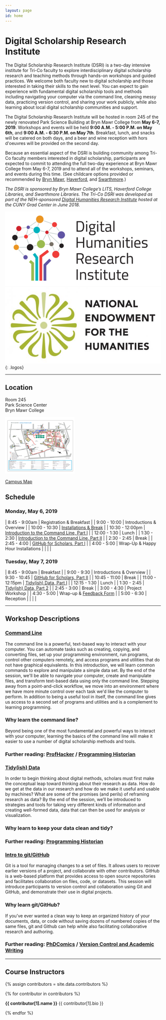 ```yaml
---
layout: page
id: home
---
```


# **Digital Scholarship Research Institute**

The Digital Scholarship Research Institute (DSRI) is a two-day intensive institute for Tri-Co faculty to explore interdisciplinary digital scholarship research and teaching methods through hands-on workshops and guided practices. We welcome both faculty new to digital scholarship and those interested in taking their skills to the next level. You can expect to gain experience with fundamental digital scholarship tools and methods including navigating your computer via the command line, cleaning messy data, practicing version control, and sharing your work publicly, while also learning about local digital scholarship communities and support.

The Digital Scholarship Research Institute will be hosted in room 245 of the newly renovated Park Science Building at Bryn Mawr College from **May 6-7, 2019**. Workshops and events will be held **9:00 A.M. - 5:00 P.M. on May 6th**, and **9:00 A.M. - 6:30 P.M. on May 7th**.  Breakfast, lunch, and snacks will be catered on both days, and a beer and wine reception with hors d'oeuvres will be provided on the second day.

Because an essential aspect of the DSRI is building community among Tri-Co faculty members interested in digital scholarship, participants are expected to commit to attending the full two-day experience at Bryn Mawr College from May 6-7, 2019 and to attend all of the workshops, seminars, and events during this time.  (See childcare options provided or recommended by [Bryn Mawr](https://www.brynmawr.edu/humanresources/daycare-assistance), [Haverford](https://www.haverford.edu/sites/default/files/Office/Provost/HC-Daycare-Recommendations.pdf), and [Swarthmore](https://www.swarthmore.edu/human-resources/child-and-eldercare-resources).)

*The DSRI is sponsored by Bryn Mawr College’s LITS, Haverford College Libraries, and Swarthmore Libraries. The Tri-Co DSRI was developed as part of the NEH-sponsored [Digital Humanities Research Institute](http://dhinstitutes.org/) hosted at the CUNY Grad Center in June 2018.*

[![digital humanities research institute logo](images/DHRI-03.svg)](http://dhinstitutes.org/)
[![national endowment for the humanities logo](images/NEH_stacked_logo-01_full-color.jpg)](https://www.neh.gov/)
{: .logos}



---

## Location

Room 245<br/>
Park Science Center<br/>
Bryn Mawr College<br/>

[![Bryn Mawr College Campus Map](images/map.png)](images/access_map_2018.pdf)

[Campus Map](images/access_map_2018.pdf)

## Schedule

### **Monday, May 6, 2019**

| 8:45 - 9:00am | Registration & Breakfast |
| 9:00 - 10:00 | Introductions & Overview |
| 10:00 - 10:30 | [Installations & Break](https://github.com/tri-cods/install) |
| 10:30 - 12:00pm | [Introduction to the Command Line, Part I](https://github.com/tri-cods/command-line) |
| 12:00 - 1:30 | Lunch |
| 1:30 - 2:30 | [Introduction to the Command Line, Part II](https://github.com/tri-cods/command-line) |
| 2:30 - 2:45 | Break |
| 2:45 - 4:00 | [GitHub for Scholars, Part I](https://github.com/tri-cods/github) |
| 4:00 - 5:00 | Wrap-Up & Happy Hour Installations |
| | |


### **Tuesday, May 7, 2019**

| 8:45 - 9:00am | Breakfast |
| 9:00 - 9:30 | Introductions & Overview |
| 9:30 - 10:45 | [GitHub for Scholars, Part II](https://github.com/tri-cods/github) |
| 10:45 - 11:00 | Break |
| 11:00 - 12:15pm | [Tidy(ish) Data, Part I](https://github.com/tri-cods/tidy-data) |
| 12:15 - 1:30 | Lunch |
| 1:30 - 2:45 | [Tidy(ish) Data, Part 2](https://github.com/tri-cods/tidy-data) |
| 2:45 - 3:00 | Break |
| 3:00 - 4:30 | Project Workshop |
| 4:30 - 5:00 | Wrap-up & [Feedback Form](https://docs.google.com/forms/d/e/1FAIpQLSeS5WxlzzC7oe5xUNHrpwIb5OT2UltqMibiksV9FCV9Kka1Bw/viewform?usp=sf_link) |
| 5:00 - 6:30 | Reception |
| | |

---

## Workshop Descriptions

### **[Command Line](https://github.com/tri-cods/command-line)**

The command line is a powerful, text-based way to interact with your computer. You can automate tasks such as creating, copying, and converting files, set up your programming environment, run programs, control other computers remotely, and access programs and utilities that do not have graphical equivalents. In this introduction, we will learn common commands to explore and manipulate a simple data set. By the end of the session, we'll be able to navigate your computer, create and manipulate files, and transform text-based data using only the command line. Stepping away from a point-and-click workflow, we move into an environment where we have more minute control over each task we'd like the computer to perform. In addition to being a useful tool in itself, the command line gives us access to a second set of programs and utilities and is a complement to learning programming.

### Why learn the command line?

Beyond being one of the most fundamental and powerful ways to interact with your computer, learning the basics of the command line will make it easier to use a number of digital scholarship methods and tools.

### Further reading: [ProfHacker](https://www.chronicle.com/blogs/profhacker/the-profhacker-guide-to-the-command-line/36125) / [Programming Historian](https://programminghistorian.org/en/lessons/intro-to-bash)

### **[Tidy(ish) Data](https://github.com/tri-cods/command-line)**

In order to begin thinking about digital methods, scholars must first make the conceptual leap toward thinking about their research as data. How do we get at the data in our research and how do we make it useful and usable by machines? What are some of the promises (and perils) of reframing research as data? By the end of the session, we’ll be introduced to strategies and tools for taking very different kinds of information and creating well-formed data, data that can then be used for analysis or visualization.

### Why learn to keep your data clean and tidy?

### Further reading: [Programming Historian](https://programminghistorian.org/en/lessons/cleaning-data-with-openrefine#why-should-historians-care-about-data-quality)

### **[Intro to git/GitHub](https://github.com/tri-cods/github)**

Git is a tool for managing changes to a set of files. It allows users to recover earlier versions of a project, and collaborate with other contributors. GitHub is a web-based platform that provides access to open source repositories and facilitates collaboration on files, code, or datasets. This session will introduce participants to version control and collaboration using Git and GitHub, and demonstrate their use in digital projects.

### Why learn git/GitHub?

If you’ve ever wanted a clean way to keep an organized history of your documents, data, or code without saving dozens of numbered copies of the same files, git and Github can help while also facilitating collaborative research and authoring.

### Further reading: [PhDComics](http://phdcomics.com/comics/archive_print.php?comicid=1531) / [Version Control and Academic Writing](https://www.colinmclear.net/posts/versioncontrol/)

---

## Course Instructors

<div class="contributors-gallery">
{% assign contributors = site.data.contributors %}

{% for contributor in contributors %}

<div class="contributor">
<div class="avatar" style="background-image:url({{ contributor[1].image | prepend: 'images/' }});" alt="{{ contributor[1].name }}"></div>
<div class="bio">
<p>
<strong>{{ contributor[1].name }}</strong>
{{ contributor[1].bio }}
</p>
</div>
<div class="clearfix"></div>
</div>
{% endfor %}
</div>